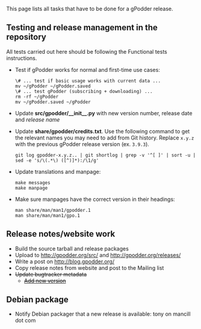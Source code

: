 This page lists all tasks that have to be done for a gPodder release.

Testing and release management in the repository
------------------------------------------------

All tests carried out here should be following the Functional tests instructions.

* Test if gPodder works for normal and first-time use cases:
    ```
    \# ... test if basic usage works with current data ...
    mv ~/gPodder ~/gPodder.saved
    \# ... test gPodder (subscribing + downloading) ...
    rm -rf ~/gPodder
    mv ~/gPodder.saved ~/gPodder
    ```
- Update **src/gpodder/\_\_init\_\_.py** with new version number, release date and *release name*
- Update **share/gpodder/credits.txt**.  Use the following command to get the relevant names you may need to add from Git history.  Replace `x.y.z` with the previous gPodder release version (ex. `3.9.3`).
  ```
  git log gpodder-x.y.z.. | git shortlog | grep -v '^[ ]' | sort -u | sed -e 's/\(.*\) ([^)]*):/\1/g'
  ```

- Update translations and manpage:
  ```
  make messages
  make manpage
  ```
- Make sure manpages have the correct version in their headings:
  ```
  man share/man/man1/gpodder.1
  man share/man/man1/gpo.1
  ```

Release notes/website work
--------------------------

- Build the source tarball and release packages
- Upload to <http://gpodder.org/src/> and <http://gpodder.org/releases/>
- Write a post on <http://blog.gpodder.org/>
- Copy release notes from website and post to the Mailing list
- ~~Update bugtracker metadata~~
  - ~~[Add new version](https://bugs.gpodder.org/editversions.cgi?product=gPodder)~~

Debian package
--------------

- Notify Debian packager that a new release is available: tony on mancill dot com